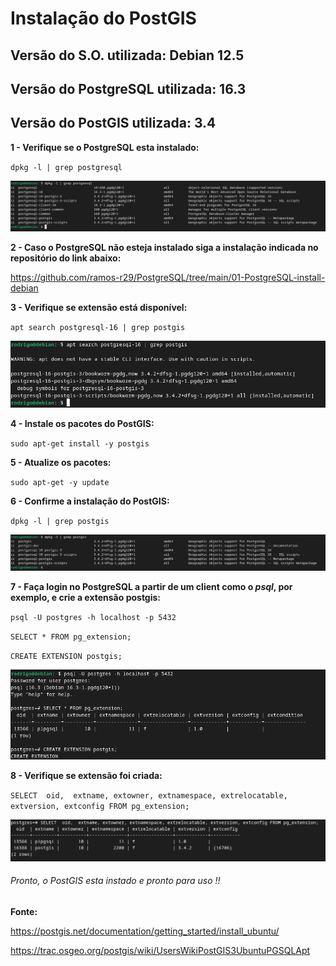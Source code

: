 <h1>Instalação do PostGIS</h1>
<h2>Versão do S.O. utilizada: Debian 12.5</h2>
<h2>Versão do PostgreSQL utilizada: 16.3</h2>
<h2>Versão do PostGIS utilizada: 3.4</h2>

**1 - Verifique se o PostgreSQL esta instalado:**

`dpkg -l | grep postgresql`


<img src="https://github.com/ramos-r29/PostGIS/blob/main/01-PostGIS-install/imagens/dpkg_postgresql.png" alt="Saida do comando dpkg">

**2 - Caso o PostgreSQL não esteja instalado siga a instalação indicada no repositório do link abaixo:**

https://github.com/ramos-r29/PostgreSQL/tree/main/01-PostgreSQL-install-debian

**3 - Verifique se extensão está disponível:**

`apt search postgresql-16 | grep postgis`

<img src="https://github.com/ramos-r29/PostGIS/blob/main/01-PostGIS-install/imagens/search.png" alt="Saida do comando search">

**4 - Instale os pacotes do PostGIS:**

`sudo apt-get install -y postgis`

**5 - Atualize os pacotes:**

`sudo apt-get -y update`

**6 - Confirme a instalação do PostGIS:**

`dpkg -l | grep postgis`

<img src="https://github.com/ramos-r29/PostGIS/blob/main/01-PostGIS-install/imagens/dpkg_postgis.png" alt="Saida do comando dpkg">

**7 - Faça login no PostgreSQL a partir de um client como o _psql_, por exemplo, e crie a extensão postgis:**

`psql -U postgres -h localhost -p 5432`

`SELECT * FROM pg_extension;`

`CREATE EXTENSION postgis;`

<img src="https://github.com/ramos-r29/PostGIS/blob/main/01-PostGIS-install/imagens/create.png" alt="Saida do comando create">

**8 - Verifique se extensão foi criada:**

`SELECT  oid,  extname, extowner, extnamespace, extrelocatable, extversion, extconfig FROM pg_extension;`


<img src="https://github.com/ramos-r29/PostGIS/blob/main/01-PostGIS-install/imagens/select.png" alt="Saida do comando select">

<h6>Pronto, o PostGIS esta instado e pronto para uso !!</h6>

**Fonte:**

https://postgis.net/documentation/getting_started/install_ubuntu/

https://trac.osgeo.org/postgis/wiki/UsersWikiPostGIS3UbuntuPGSQLApt

